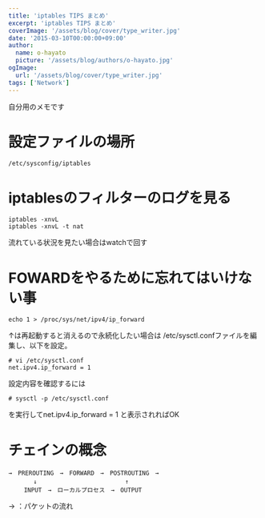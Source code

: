 ```yaml
---
title: 'iptables TIPS まとめ'
excerpt: 'iptables TIPS まとめ'
coverImage: '/assets/blog/cover/type_writer.jpg'
date: '2015-03-10T00:00:00+09:00'
author:
  name: o-hayato
  picture: '/assets/blog/authors/o-hayato.jpg'
ogImage:
  url: '/assets/blog/cover/type_writer.jpg'
tags: ['Network']
---
```


自分用のメモです

# 設定ファイルの場所
```
/etc/sysconfig/iptables
```

# iptablesのフィルターのログを見る
```
iptables -xnvL 
iptables -xnvL -t nat
```
流れている状況を見たい場合はwatchで回す


# FOWARDをやるために忘れてはいけない事
```
echo 1 > /proc/sys/net/ipv4/ip_forward
```
↑は再起動すると消えるので永続化したい場合は
/etc/sysctl.confファイルを編集し、以下を設定。

```
# vi /etc/sysctl.conf
net.ipv4.ip_forward = 1
```
設定内容を確認するには

```
# sysctl -p /etc/sysctl.conf
```

を実行してnet.ipv4.ip_forward = 1 と表示されればOK

# チェインの概念
```
→　PREROUTING　→　FORWARD　→　POSTROUTING　→
  　　　↓　　　　 　　　　　　  　　　↑　　
 　　INPUT　→　ローカルプロセス　→　OUTPUT　
```
→ ：パケットの流れ

